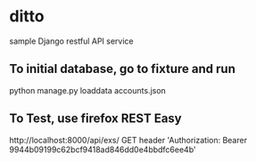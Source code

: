 # ditto
sample Django restful API service


## To initial database, go to fixture and run 
python manage.py loaddata accounts.json

## To Test, use firefox REST Easy
http://localhost:8000/api/exs/
GET header 'Authorization: Bearer 9944b09199c62bcf9418ad846dd0e4bbdfc6ee4b'

